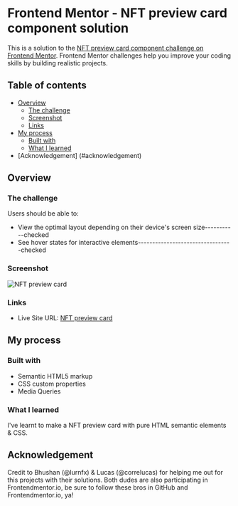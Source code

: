 # Frontend Mentor - NFT preview card component solution

This is a solution to the [NFT preview card component challenge on Frontend Mentor](https://www.frontendmentor.io/challenges/nft-preview-card-component-SbdUL_w0U). Frontend Mentor challenges help you improve your coding skills by building realistic projects. 

## Table of contents

- [Overview](#overview)
  - [The challenge](#the-challenge)
  - [Screenshot](#screenshot)
  - [Links](#links)
- [My process](#my-process)
  - [Built with](#built-with)
  - [What I learned](#what-i-learned)
- [Acknowledgement] (#acknowledgement)



## Overview



### The challenge
Users should be able to:
- View the optimal layout depending on their device's screen size-----------checked
- See hover states for interactive elements---------------------------------checked

### Screenshot
![NFT preview card](https://user-images.githubusercontent.com/105184379/180635978-9301fb46-1fe6-4367-a319-ddb828d27a1a.png)

### Links
- Live Site URL: [NFT preview card](https://carson3377.github.io/NFT-preview-card/NFT.html)



## My process



### Built with

- Semantic HTML5 markup
- CSS custom properties
- Media Queries

### What I learned
I've learnt to make a NFT preview card with pure HTML semantic elements & CSS.



## Acknowledgement
Credit to Bhushan (@lurnfx) & Lucas (@correlucas) for helping me out for this projects with their solutions. Both dudes are also participating in Frontendmentor.io, be sure to follow these bros in GitHub and Frontendmentor.io, ya!